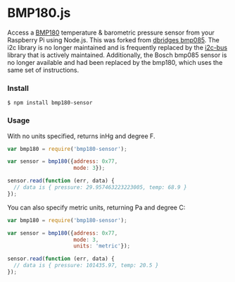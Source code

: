 # BMP180.js 

Access a [BMP180](https://www.bosch-sensortec.com/bst/products/all_products/bmp180) temperature & barometric pressure sensor from your Raspberry Pi using Node.js.  This was forked from  [dbridges bmp085](https://github.com/dbridges/bmp085). The i2c library is no longer maintained and is frequently replaced by the [i2c-bus](https://github.com/fivdi/i2c-bus) library that is actively maintained. Additionally, the Bosch bmp085 sensor is no longer available and had been replaced by the bmp180, which uses the same set of instructions. 

### Install

```
$ npm install bmp180-sensor
```

### Usage

With no units specified, returns inHg and degree F.
```javascript
var bmp180 = require('bmp180-sensor');

var sensor = bmp180({address: 0x77,
                     mode: 3});

sensor.read(function (err, data) {
  // data is { pressure: 29.957463223223005, temp: 68.9 }
});

```

You can also specify metric units, returning Pa and degree C:

```javascript
var bmp180 = require('bmp180-sensor');

var sensor = bmp180({address: 0x77,
                     mode: 3,
                     units: 'metric'});

sensor.read(function (err, data) {
  // data is { pressure: 101435.97, temp: 20.5 }
});

```
